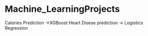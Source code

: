 # Machine_LearningProjects
Calories Prediction ->XGBoost
Heart Disese prediction -> Logistics Regression
